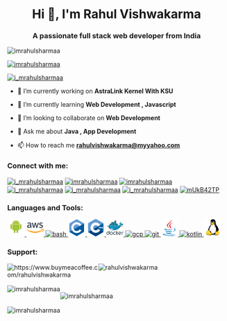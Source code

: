 <h1 align="center">Hi 👋, I'm Rahul Vishwakarma</h1>
<h3 align="center">A passionate full stack web developer from India</h3>

<p align="left"> <img src="https://komarev.com/ghpvc/?username=imrahulsharmaa&label=Profile%20views&color=0e75b6&style=flat" alt="imrahulsharmaa" /> </p>

<p align="left"> <a href="https://github.com/ryo-ma/github-profile-trophy"><img src="https://github-profile-trophy.vercel.app/?username=imrahulsharmaa" alt="imrahulsharmaa" /></a> </p>

<p align="left"> <a href="https://twitter.com/i_mrahulsharmaa" target="blank"><img src="https://img.shields.io/twitter/follow/i_mrahulsharmaa?logo=twitter&style=for-the-badge" alt="i_mrahulsharmaa" /></a> </p>

- 🔭 I’m currently working on **AstraLink Kernel With KSU**

- 🌱 I’m currently learning **Web Development , Javascript**

- 👯 I’m looking to collaborate on **Web Development**

- 💬 Ask me about **Java , App Development**

- 📫 How to reach me **rahulvishwakarma@myyahoo.com**

<h3 align="left">Connect with me:</h3>
<p align="left">
<a href="https://twitter.com/i_mrahulsharmaa" target="blank"><img align="center" src="https://raw.githubusercontent.com/rahuldkjain/github-profile-readme-generator/master/src/images/icons/Social/twitter.svg" alt="i_mrahulsharmaa" height="30" width="40" /></a>
<a href="https://linkedin.com/in/imrahulsharmaa" target="blank"><img align="center" src="https://raw.githubusercontent.com/rahuldkjain/github-profile-readme-generator/master/src/images/icons/Social/linked-in-alt.svg" alt="imrahulsharmaa" height="30" width="40" /></a>
<a href="https://fb.com/imrahulsharmaa" target="blank"><img align="center" src="https://raw.githubusercontent.com/rahuldkjain/github-profile-readme-generator/master/src/images/icons/Social/facebook.svg" alt="imrahulsharmaa" height="30" width="40" /></a>
<a href="https://instagram.com/i_mrahulsharmaa" target="blank"><img align="center" src="https://raw.githubusercontent.com/rahuldkjain/github-profile-readme-generator/master/src/images/icons/Social/instagram.svg" alt="i_mrahulsharmaa" height="30" width="40" /></a>
<a href="https://www.hackerrank.com/i_mrahulsharmaa" target="blank"><img align="center" src="https://raw.githubusercontent.com/rahuldkjain/github-profile-readme-generator/master/src/images/icons/Social/hackerrank.svg" alt="i_mrahulsharmaa" height="30" width="40" /></a>
<a href="https://www.leetcode.com/i_mrahulsharmaa" target="blank"><img align="center" src="https://raw.githubusercontent.com/rahuldkjain/github-profile-readme-generator/master/src/images/icons/Social/leet-code.svg" alt="i_mrahulsharmaa" height="30" width="40" /></a>
<a href="https://discord.gg/mUkB42TP" target="blank"><img align="center" src="https://raw.githubusercontent.com/rahuldkjain/github-profile-readme-generator/master/src/images/icons/Social/discord.svg" alt="mUkB42TP" height="30" width="40" /></a>
</p>

<h3 align="left">Languages and Tools:</h3>
<p align="left"> <a href="https://developer.android.com" target="_blank" rel="noreferrer"> <img src="https://raw.githubusercontent.com/devicons/devicon/master/icons/android/android-original-wordmark.svg" alt="android" width="40" height="40"/> </a> <a href="https://aws.amazon.com" target="_blank" rel="noreferrer"> <img src="https://raw.githubusercontent.com/devicons/devicon/master/icons/amazonwebservices/amazonwebservices-original-wordmark.svg" alt="aws" width="40" height="40"/> </a> <a href="https://www.gnu.org/software/bash/" target="_blank" rel="noreferrer"> <img src="https://www.vectorlogo.zone/logos/gnu_bash/gnu_bash-icon.svg" alt="bash" width="40" height="40"/> </a> <a href="https://www.cprogramming.com/" target="_blank" rel="noreferrer"> <img src="https://raw.githubusercontent.com/devicons/devicon/master/icons/c/c-original.svg" alt="c" width="40" height="40"/> </a> <a href="https://www.w3schools.com/cpp/" target="_blank" rel="noreferrer"> <img src="https://raw.githubusercontent.com/devicons/devicon/master/icons/cplusplus/cplusplus-original.svg" alt="cplusplus" width="40" height="40"/> </a> <a href="https://www.docker.com/" target="_blank" rel="noreferrer"> <img src="https://raw.githubusercontent.com/devicons/devicon/master/icons/docker/docker-original-wordmark.svg" alt="docker" width="40" height="40"/> </a> <a href="https://cloud.google.com" target="_blank" rel="noreferrer"> <img src="https://www.vectorlogo.zone/logos/google_cloud/google_cloud-icon.svg" alt="gcp" width="40" height="40"/> </a> <a href="https://git-scm.com/" target="_blank" rel="noreferrer"> <img src="https://www.vectorlogo.zone/logos/git-scm/git-scm-icon.svg" alt="git" width="40" height="40"/> </a> <a href="https://www.java.com" target="_blank" rel="noreferrer"> <img src="https://raw.githubusercontent.com/devicons/devicon/master/icons/java/java-original.svg" alt="java" width="40" height="40"/> </a> <a href="https://kotlinlang.org" target="_blank" rel="noreferrer"> <img src="https://www.vectorlogo.zone/logos/kotlinlang/kotlinlang-icon.svg" alt="kotlin" width="40" height="40"/> </a> <a href="https://www.linux.org/" target="_blank" rel="noreferrer"> <img src="https://raw.githubusercontent.com/devicons/devicon/master/icons/linux/linux-original.svg" alt="linux" width="40" height="40"/> </a> </p>

<h3 align="left">Support:</h3>
<p><a href="https://www.buymeacoffee.com/https://www.buymeacoffee.com/rahulvishwakarma"> <img align="left" src="https://cdn.buymeacoffee.com/buttons/v2/default-yellow.png" height="50" width="210" alt="https://www.buymeacoffee.com/rahulvishwakarma" /></a><a href="https://ko-fi.com/rahulvishwakarma"> <img align="left" src="https://cdn.ko-fi.com/cdn/kofi3.png?v=3" height="50" width="210" alt="rahulvishwakarma" /></a></p><br><br>

<p><img align="left" src="https://github-readme-stats.vercel.app/api/top-langs?username=imrahulsharmaa&show_icons=true&locale=en&layout=compact" alt="imrahulsharmaa" /></p>

<p>&nbsp;<img align="center" src="https://github-readme-stats.vercel.app/api?username=imrahulsharmaa&show_icons=true&locale=en" alt="imrahulsharmaa" /></p>

<p><img align="center" src="https://github-readme-streak-stats.herokuapp.com/?user=imrahulsharmaa&" alt="imrahulsharmaa" /></p>

